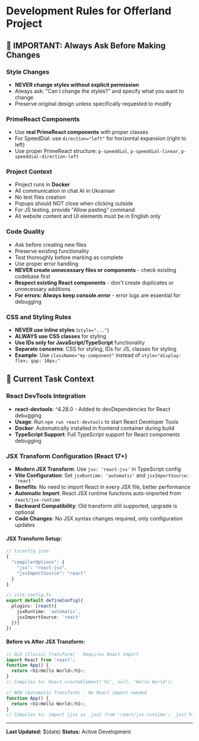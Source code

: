 # Development Rules for Offerland Project

## 🚨 IMPORTANT: Always Ask Before Making Changes

### Style Changes
- **NEVER change styles without explicit permission**
- Always ask: "Can I change the styles?" and specify what you want to change
- Preserve original design unless specifically requested to modify

### PrimeReact Components
- Use **real PrimeReact components** with proper classes
- For SpeedDial: use `direction="left"` for horizontal expansion (right to left)
- Use proper PrimeReact structure: `p-speeddial`, `p-speeddial-linear`, `p-speeddial-direction-left`

### Project Context
- Project runs in **Docker**
- All communication in chat AI in Ukrainian
- No test files creation
- Popups should NOT close when clicking outside
- For JS testing, provide "Allow pasting" command
- All website content and UI elements must be in English only

### Code Quality
- Ask before creating new files
- Preserve existing functionality
- Test thoroughly before marking as complete
- Use proper error handling
- **NEVER create unnecessary files or components** - check existing codebase first
- **Respect existing React components** - don't create duplicates or unnecessary additions
- **For errors: Always keep console.error** - error logs are essential for debugging

### CSS and Styling Rules
- **NEVER use inline styles** (`style="..."`)
- **ALWAYS use CSS classes** for styling
- **Use IDs only for JavaScript/TypeScript** functionality
- **Separate concerns**: CSS for styling, IDs for JS, classes for styling
- **Example**: Use `className="my-component"` instead of `style="display: flex; gap: 10px;"`

## 🎯 Current Task Context

### React DevTools Integration
- **react-devtools**: ^4.28.0 - Added to devDependencies for React debugging
- **Usage**: Run `npm run react-devtools` to start React Developer Tools
- **Docker**: Automatically installed in frontend container during build
- **TypeScript Support**: Full TypeScript support for React components debugging

### JSX Transform Configuration (React 17+)
- **Modern JSX Transform**: Use `jsx: 'react-jsx'` in TypeScript config
- **Vite Configuration**: Set `jsxRuntime: 'automatic'` and `jsxImportSource: 'react'`
- **Benefits**: No need to import React in every JSX file, better performance
- **Automatic Import**: React JSX runtime functions auto-imported from `react/jsx-runtime`
- **Backward Compatibility**: Old transform still supported, upgrade is optional
- **Code Changes**: No JSX syntax changes required, only configuration updates

#### JSX Transform Setup:
```typescript
// tsconfig.json
{
  "compilerOptions": {
    "jsx": "react-jsx",
    "jsxImportSource": "react"
  }
}

// vite.config.ts
export default defineConfig({
  plugins: [react({
    jsxRuntime: 'automatic',
    jsxImportSource: 'react'
  })]
})
```

#### Before vs After JSX Transform:
```typescript
// OLD (Classic Transform) - Requires React import
import React from 'react';
function App() {
  return <h1>Hello World</h1>;
}
// Compiles to: React.createElement('h1', null, 'Hello World');

// NEW (Automatic Transform) - No React import needed
function App() {
  return <h1>Hello World</h1>;
}
// Compiles to: import {jsx as _jsx} from 'react/jsx-runtime'; _jsx('h1', { children: 'Hello World' });
```

---
**Last Updated:** $(date)
**Status:** Active Development
